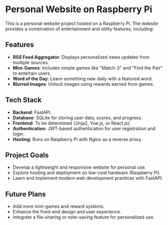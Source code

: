 # Personal Website on Raspberry Pi

This is a personal website project hosted on a Raspberry Pi. The website provides a combination of entertainment and utility features, including:

## Features
- **RSS Feed Aggregator**: Displays personalized news updates from multiple sources.
- **Mini-Games**: Includes simple games like "Match-3" and "Find the Pair" to entertain users.
- **Word of the Day**: Learn something new daily with a featured word.
- **Blurred Images**: Unlock images using rewards earned from games.

## Tech Stack
- **Backend**: FastAPI.
- **Database**: SQLite for storing user data, scores, and progress.
- **Frontend**: To be determined (Jinja2, Vue.js, or React.js).
- **Authentication**: JWT-based authentication for user registration and login.
- **Hosting**: Runs on Raspberry Pi with Nginx as a reverse proxy.

## Project Goals
- Develop a lightweight and responsive website for personal use.
- Explore hosting and deployment on low-cost hardware (Raspberry Pi).
- Learn and implement modern web development practices with FastAPI.

## Future Plans
- Add more mini-games and reward systems.
- Enhance the front-end design and user experience.
- Integrate a file-sharing or note-saving feature for personalized use.

